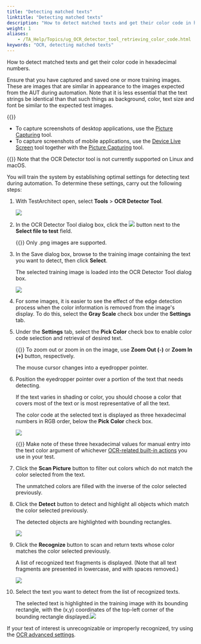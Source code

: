 ```yaml
--- 
title: "Detecting matched texts"
linktitle: "Detecting matched texts"
description: "How to detect matched texts and get their color code in hexadecimal numbers."
weight: 1
aliases: 
    - /TA_Help/Topics/ug_OCR_detector_tool_retrieving_color_code.html
keywords: "OCR, detecting matched texts"
---
```


How to detect matched texts and get their color code in hexadecimal numbers.

Ensure that you have captured and saved one or more training images. These are images that are similar in appearance to the images expected from the AUT during automation. Note that it is less essential that the text strings be identical than that such things as background, color, text size and font be similar to the expected test images.

{{<note>}}

-   To capture screenshots of desktop applications, use the [Picture Capturing](/TA_Help/Topics/Additional_features_image_capturing_tool.html) tool.
-   To capture screenshots of mobile applications, use the [Device Live Screen](/TA_Help/Topics/ug_capturing_mobile_screenshot.html) tool together with the [Picture Capturing](/TA_Help/Topics/Additional_features_image_capturing_tool.html) tool.

{{<note>}} Note that the OCR Detector tool is not currently supported on Linux and macOS.

You will train the system by establishing optimal settings for detecting text during automation. To determine these settings, carry out the following steps:

1.  With TestArchitect open, select **Tools** \> **OCR Detector Tool**.

    ![](/images/TA_Help/Images/OCR_detector_tool_dlg.png)

2.  In the OCR Detector Tool dialog box, click the ![](/images/TA_Help/Images/btn.browse-ellipsis.01.png) button next to the **Select file to test** field.

    {{<note>}} Only .png images are supported.

3.  In the Save dialog box, browse to the training image containing the text you want to detect, then click **Select**.

    The selected training image is loaded into the OCR Detector Tool dialog box.

    ![](/images/TA_Help/Images/OCR_detector_tool_dlg_loaded_image.png)

4.  For some images, it is easier to see the effect of the edge detection process when the color information is removed from the image's display. To do this, select the **Gray Scale** check box under the **Settings** tab.

5.  Under the **Settings** tab, select the **Pick Color** check box to enable color code selection and retrieval of desired text.

    {{<tip>}} To zoom out or zoom in on the image, use **Zoom Out \(-\)** or **Zoom In \(+\)** button, respectively.

    The mouse cursor changes into a eyedropper pointer.

6.  Position the eyedropper pointer over a portion of the text that needs detecting.

    If the text varies in shading or color, you should choose a color that covers most of the text or is most representative of all the text.

    The color code at the selected text is displayed as three hexadecimal numbers in RGB order, below the **Pick Color** check box.

    ![](/images/TA_Help/Images/OCR_detector_tool_dlg_pick_color.png)

    {{<important>}} Make note of these three hexadecimal values for manual entry into the text color argument of whichever [OCR-related built-in actions](/TA_Automation/Topics/bia_OCR.html) you use in your test.

7.  Click the **Scan Picture** button to filter out colors which do not match the color selected from the text.

    The unmatched colors are filled with the inverse of the color selected previously.

8.  Click the **Detect** button to detect and highlight all objects which match the color selected previously.

    The detected objects are highlighted with bounding rectangles.

    ![](/images/TA_Help/Images/OCR_detector_tool_dlg_detected_objects.png)

9.  Click the **Recognize** button to scan and return texts whose color matches the color selected previously.

    A list of recognized text fragments is displayed. \(Note that all text fragments are presented in lowercase, and with spaces removed.\)

    ![](/images/TA_Help/Images/OCR_detector_tool_dlg_recognized_texts.png)

10. Select the text you want to detect from the list of recognized texts.

    The selected text is highlighted in the training image with its bounding rectangle, with the \(x,y\) coordinates of the top-left corner of the bounding rectangle displayed.![](/images/TA_Help/Images/OCR_detector_tool_dlg_selected_text.png)


If your text of interest is unrecognizable or improperly recognized, try using the [OCR advanced settings](/TA_Help/Topics/ug_OCR_detector_tool_advanced_settings.html).



